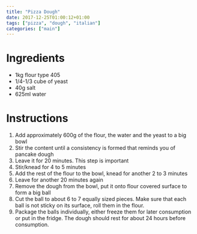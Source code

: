 ```yaml
---
title: "Pizza Dough"
date: 2017-12-25T01:00:12+01:00
tags: ["pizza", "dough", "italian"]
categories: ["main"]
---
```


# Ingredients
* 1kg flour type 405
* 1/4-1/3 cube of yeast 
* 40g salt
* 625ml water

# Instructions
1. Add approximately 600g of the flour, the water and the yeast to a big bowl
1. Stir the content until a consistency is formed that reminds you of pancake dough
1. Leave it for 20 minutes. This step is important
1. Stir/knead for 4 to 5 minutes
1. Add the rest of the flour to the bowl, knead for another 2 to 3 minutes
1. Leave for another 20 minutes again
1. Remove the dough from the bowl, put it onto flour covered surface to form a big ball
1. Cut the ball to about 6 to 7 equally sized pieces. Make sure that each ball is not sticky on its surface, roll them in the flour. 
1. Package the balls individually, either freeze them for later consumption or put in the fridge. The dough should rest for about 24 hours before consumption. 
